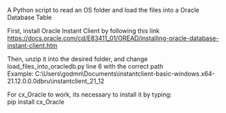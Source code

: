 A Python script to read an OS folder and load the files into a Oracle Database Table

First, install Oracle Instant Client by following this link<br>
https://docs.oracle.com/cd/E83411_01/OREAD/installing-oracle-database-instant-client.htm

Then, unzip it into the desired folder, and change load_files_into_oracledb.py line 6 with the correct path<br> 
Example: C:\Users\godmn\Documents\instantclient-basic-windows.x64-21.12.0.0.0dbru\instantclient_21_12

For cx_Oracle to work, its necessary to install it by typing: <br>
pip install cx_Oracle 
